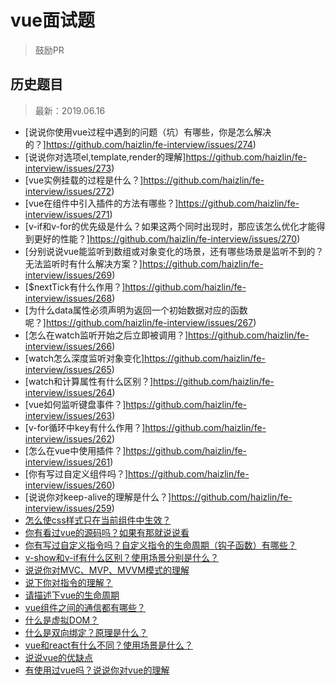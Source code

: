 # vue面试题
> 鼓励PR

## 历史题目
> 最新：2019.06.16

- [说说你使用vue过程中遇到的问题（坑）有哪些，你是怎么解决的？]https://github.com/haizlin/fe-interview/issues/274)
- [说说你对选项el,template,render的理解]https://github.com/haizlin/fe-interview/issues/273)
- [vue实例挂载的过程是什么？]https://github.com/haizlin/fe-interview/issues/272)
- [vue在组件中引入插件的方法有哪些？]https://github.com/haizlin/fe-interview/issues/271)
- [v-if和v-for的优先级是什么？如果这两个同时出现时，那应该怎么优化才能得到更好的性能？]https://github.com/haizlin/fe-interview/issues/270)
- [分别说说vue能监听到数组或对象变化的场景，还有哪些场景是监听不到的？无法监听时有什么解决方案？]https://github.com/haizlin/fe-interview/issues/269)
- [$nextTick有什么作用？]https://github.com/haizlin/fe-interview/issues/268)
- [为什么data属性必须声明为返回一个初始数据对应的函数呢？]https://github.com/haizlin/fe-interview/issues/267)
- [怎么在watch监听开始之后立即被调用？]https://github.com/haizlin/fe-interview/issues/266)
- [watch怎么深度监听对象变化]https://github.com/haizlin/fe-interview/issues/265)
- [watch和计算属性有什么区别？]https://github.com/haizlin/fe-interview/issues/264)
- [vue如何监听键盘事件？]https://github.com/haizlin/fe-interview/issues/263)
- [v-for循环中key有什么作用？]https://github.com/haizlin/fe-interview/issues/262)
- [怎么在vue中使用插件？]https://github.com/haizlin/fe-interview/issues/261)
- [你有写过自定义组件吗？]https://github.com/haizlin/fe-interview/issues/260)
- [说说你对keep-alive的理解是什么？]https://github.com/haizlin/fe-interview/issues/259)
- [怎么使css样式只在当前组件中生效？](https://github.com/haizlin/fe-interview/issues/258)
- [你有看过vue的源码吗？如果有那就说说看](https://github.com/haizlin/fe-interview/issues/235)
- [你有写过自定义指令吗？自定义指令的生命周期（钩子函数）有哪些？](https://github.com/haizlin/fe-interview/issues/234)
- [v-show和v-if有什么区别？使用场景分别是什么？](https://github.com/haizlin/fe-interview/issues/232)
- [说说你对MVC、MVP、MVVM模式的理解](https://github.com/haizlin/fe-interview/issues/231)
- [说下你对指令的理解？](https://github.com/haizlin/fe-interview/issues/230)
- [请描述下vue的生命周期](https://github.com/haizlin/fe-interview/issues/229)
- [vue组件之间的通信都有哪些？](https://github.com/haizlin/fe-interview/issues/228)
- [什么是虚拟DOM？](https://github.com/haizlin/fe-interview/issues/227)
- [什么是双向绑定？原理是什么？](https://github.com/haizlin/fe-interview/issues/226)
- [vue和react有什么不同？使用场景是什么？](https://github.com/haizlin/fe-interview/issues/225)
- [说说vue的优缺点](https://github.com/haizlin/fe-interview/issues/224)
- [有使用过vue吗？说说你对vue的理解](https://github.com/haizlin/fe-interview/issues/223)